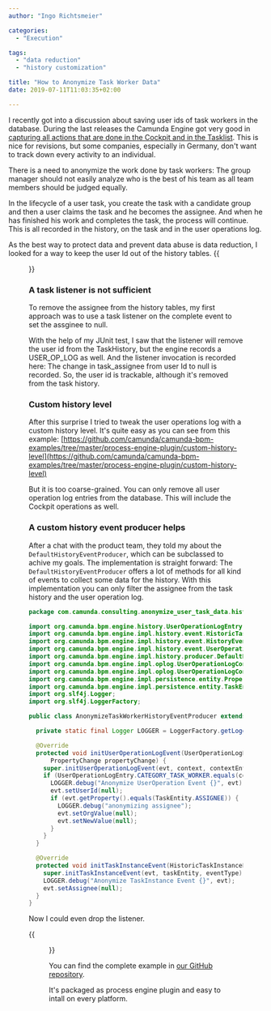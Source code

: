 ```yaml
---
author: "Ingo Richtsmeier"

categories:
  - "Execution"

tags:
  - "data reduction"
  - "history customization"

title: "How to Anonymize Task Worker Data"
date: 2019-07-11T11:03:35+02:00

---
```


I recently got into a discussion about saving user ids of task workers in the database. During the last releases the Camunda Engine got very good in [capturing all actions that are done in the Cockpit and in the Tasklist](https://docs.camunda.org/manual/7.11/user-guide/process-engine/history/#user-operation-log). This is nice for revisions, but some companies, especially in Germany, don't want to track down every activity to an individual.

There is a need to anonymize the work done by task workers: The group manager should not easily analyze who is the best of his team as all team members should be judged equally.

In the lifecycle of a user task, you create the task with a candidate group and then a user claims the task and he becomes the assignee. And when he has finished his work and completes the task, the process will continue. This is all recorded in the history, on the task and in the user operations log.

As the best way to protect data and prevent data abuse is data reduction, I looked for a way to keep the user Id out of the history tables.
{{<figure src="operations-log-cockpit.png" alt="user operations log" title="User Operations Log in the Cockpit">}}

### A task listener is not sufficient
To remove the assignee from the history tables, my first approach was to use a task listener on the complete event to set the assginee to null.

With the help of my JUnit test, I saw that the listener will remove the user id from the TaskHistory, but the engine records a USER_OP_LOG as well. And the listener invocation is recorded here: The change in task_assignee from user Id to null is recorded. So, the user id is trackable, although it's removed from the task history.

### Custom history level
After this surprise I tried to tweak the user operations log with a custom history level. It's quite easy as you can see from this example: [https://github.com/camunda/camunda-bpm-examples/tree/master/process-engine-plugin/custom-history-level](https://github.com/camunda/camunda-bpm-examples/tree/master/process-engine-plugin/custom-history-level)

But it is too coarse-grained. You can only remove all user operation log entries from the database. This will include the Cockpit operations as well.

### A custom history event producer helps
After a chat with the product team, they told my about the `DefaultHistoryEventProducer`, which can be subclassed to achive my goals. The implementation is straight forward: The `DefaultHistoryEventProducer` offers a lot of methods for all kind of events to collect some data for the history. With this implementation you can only filter the assignee from the task history and the user operation log.

```java
package com.camunda.consulting.anonymize_user_task_data.history;

import org.camunda.bpm.engine.history.UserOperationLogEntry;
import org.camunda.bpm.engine.impl.history.event.HistoricTaskInstanceEventEntity;
import org.camunda.bpm.engine.impl.history.event.HistoryEventType;
import org.camunda.bpm.engine.impl.history.event.UserOperationLogEntryEventEntity;
import org.camunda.bpm.engine.impl.history.producer.DefaultHistoryEventProducer;
import org.camunda.bpm.engine.impl.oplog.UserOperationLogContext;
import org.camunda.bpm.engine.impl.oplog.UserOperationLogContextEntry;
import org.camunda.bpm.engine.impl.persistence.entity.PropertyChange;
import org.camunda.bpm.engine.impl.persistence.entity.TaskEntity;
import org.slf4j.Logger;
import org.slf4j.LoggerFactory;

public class AnonymizeTaskWorkerHistoryEventProducer extends DefaultHistoryEventProducer {

  private static final Logger LOGGER = LoggerFactory.getLogger(AnonymizeTaskWorkerHistoryEventProducer.class);

  @Override
  protected void initUserOperationLogEvent(UserOperationLogEntryEventEntity evt, UserOperationLogContext context, UserOperationLogContextEntry contextEntry,
      PropertyChange propertyChange) {
    super.initUserOperationLogEvent(evt, context, contextEntry, propertyChange);
    if (UserOperationLogEntry.CATEGORY_TASK_WORKER.equals(contextEntry.getCategory())) {
      LOGGER.debug("Anonymize UserOperation Event {}", evt);
      evt.setUserId(null);
      if (evt.getProperty().equals(TaskEntity.ASSIGNEE)) {
        LOGGER.debug("anonymizing assignee");
        evt.setOrgValue(null);
        evt.setNewValue(null);
      }
    }
  }

  @Override
  protected void initTaskInstanceEvent(HistoricTaskInstanceEventEntity evt, TaskEntity taskEntity, HistoryEventType eventType) {
    super.initTaskInstanceEvent(evt, taskEntity, eventType);
    LOGGER.debug("Anonymize TaskInstance Event {}", evt);
    evt.setAssignee(null);
  }
}
```

Now I could even drop the listener.

{{<figure alt="anonymized user operation log" src="anonymized-op-log-cockpit.png" title="Anonymized User Operation Log">}}

You can find the complete example in [our GitHub repository](https://github.com/camunda-consulting/code/tree/master/snippets/anonymize-user-task-data).

It's packaged as process engine plugin and easy to intall on every platform.